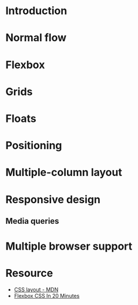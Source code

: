 # Introduction
# Normal flow
# Flexbox
# Grids
# Floats
# Positioning
# Multiple-column layout
# Responsive design
## Media queries
# Multiple browser support

# Resource
- [CSS layout - MDN](https://developer.mozilla.org/en-US/docs/Learn/CSS/CSS_layout)
- [Flexbox CSS In 20 Minutes](https://www.youtube.com/watch?v=JJSoEo8JSnc)